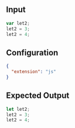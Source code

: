
## Input
```javascript input
var let2;
let2 = 3;
let2 = 4;
```

## Configuration
```json configuration
{
  "extension": "js"
}
```

## Expected Output
```javascript expected output
let let2;
let2 = 3;
let2 = 4;
```
